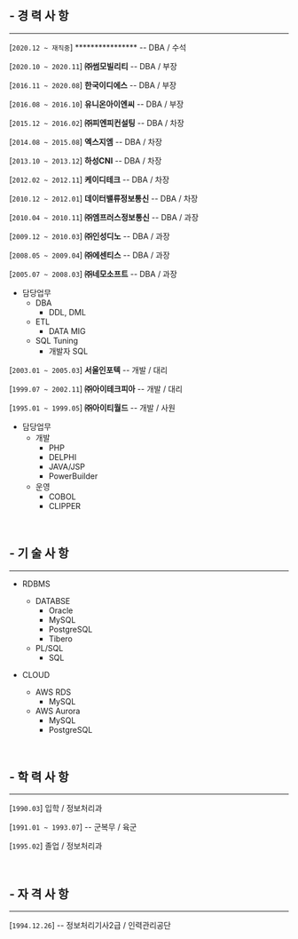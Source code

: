 ## - 경 력 사 항
- - -

[`2020.12 ~ 재직중`]        ****************
                        <!--**㈜STARLABS**-->           -- DBA / 수석

[`2020.10 ~ 2020.11`]       **㈜썸모빌리티**            -- DBA / 부장

[`2016.11 ~ 2020.08`]       **한국이디에스**            -- DBA / 부장

[`2016.08 ~ 2016.10`]       **유니온아이엔씨**          -- DBA / 부장

[`2015.12 ~ 2016.02`]       **㈜피엔피컨설팅**          -- DBA / 차장

[`2014.08 ~ 2015.08`]       **엑스지엠**                -- DBA / 차장

[`2013.10 ~ 2013.12`]       **하성CNI**                 -- DBA / 차장

[`2012.02 ~ 2012.11`]       **케이디테크**              -- DBA / 차장

[`2010.12 ~ 2012.01`]       **데이터밸류정보통신**      -- DBA / 차장

[`2010.04 ~ 2010.11`]       **㈜엠프러스정보통신**      -- DBA / 과장

[`2009.12 ~ 2010.03`]       **㈜인성디노**              -- DBA / 과장

[`2008.05 ~ 2009.04`]       **㈜에센티스**              -- DBA / 과장

[`2005.07 ~ 2008.03`]       **㈜네모소프트**            -- DBA / 과장

* 담당업무
  - DBA
    + DDL, DML
  - ETL
    + DATA MIG
  - SQL Tuning
    + 개발자 SQL

[`2003.01 ~ 2005.03`]       **서울인포텍**              -- 개발 / 대리

[`1999.07 ~ 2002.11`]       **㈜아이테크피아**          -- 개발 / 대리

[`1995.01 ~ 1999.05`]       **㈜아이티월드**            -- 개발 / 사원

* 담당업무
  - 개발
    + PHP
    + DELPHI
    + JAVA/JSP
    + PowerBuilder
  - 운영
    + COBOL
    + CLIPPER

<br>

## - 기 술 사 항
- - -

* RDBMS
  - DATABSE
    + Oracle
    + MySQL
    + PostgreSQL
    + Tibero
  - PL/SQL
    + SQL

* CLOUD
  - AWS RDS
    + MySQL
  - AWS Aurora
    + MySQL
    + PostgreSQL

<br>

## - 학 력 사 항
- - -

[`1990.03`]                 <!-- 한미전산원 -->입학 / 정보처리과

[`1991.01 ~ 1993.07`]       -- 군복무 / 육군

[`1995.02`]                 <!-- 한미전산원 -->졸업 / 정보처리과

<br>

## - 자 격 사 항
- - -

[`1994.12.26`]              -- 정보처리기사2급 / 인력관리공단

<!--{: style="text-align: center;"}-->
